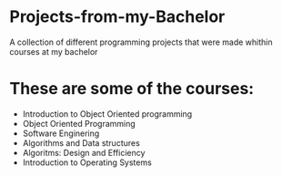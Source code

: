 # Projects-from-my-Bachelor
A collection of different programming projects that were made whithin courses at my bachelor 


# These are some of the courses:
- Introduction to Object Oriented programming
- Object Oriented Programming
- Software Enginering
- Algorithms and Data structures
- Algoritms: Design and Efficiency
- Introduction to Operating Systems

